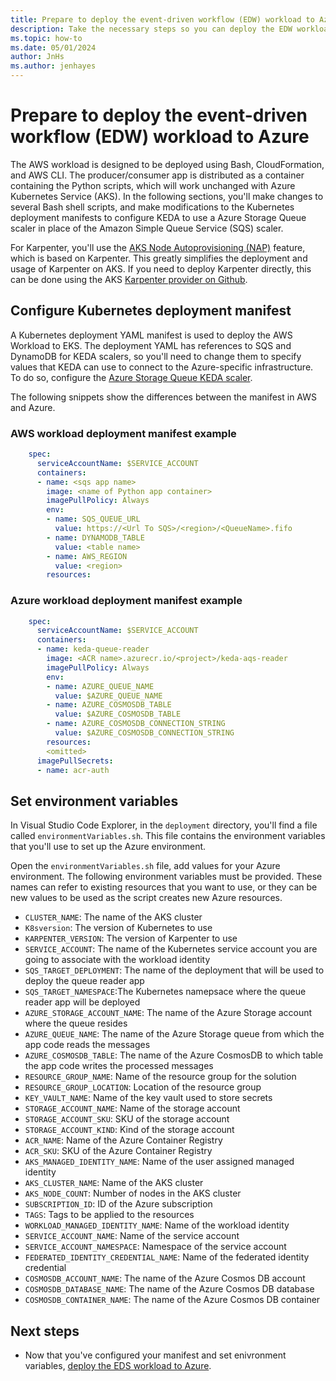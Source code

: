 ```yaml
---
title: Prepare to deploy the event-driven workflow (EDW) workload to Azure
description: Take the necessary steps so you can deploy the EDW workload in Azure.
ms.topic: how-to
ms.date: 05/01/2024
author: JnHs
ms.author: jenhayes
---
```


# Prepare to deploy the event-driven workflow (EDW) workload to Azure

The AWS workload is designed to be deployed using Bash, CloudFormation, and AWS CLI. The producer/consumer app is distributed as a container containing the Python scripts, which will work unchanged with Azure Kubernetes Service (AKS). In the following sections, you'll make changes to several Bash shell scripts, and make modifications to the Kubernetes deployment manifests to configure KEDA to use a Azure Storage Queue scaler in place of the Amazon Simple Queue Service (SQS) scaler.

For Karpenter, you'll use the [AKS Node Autoprovisioning (NAP)](/azure/aks/node-autoprovision) feature, which is based on Karpenter. This greatly simplifies the deployment and usage of Karpenter on AKS. If you need to deploy Karpenter directly, this can be done using the AKS [Karpenter provider on Github](https://github.com/Azure/karpenter-provider-azure).

## Configure Kubernetes deployment manifest

A Kubernetes deployment YAML manifest is used to deploy the AWS Workload to EKS. The deployment YAML has references to SQS and DynamoDB for KEDA scalers, so you'll need to change them to specify values that KEDA can use to connect to the Azure-specific infrastructure. To do so, configure the [Azure Storage Queue KEDA scaler](https://keda.sh/docs/1.4/scalers/azure-storage-queue/).

The following snippets show the differences between the manifest in AWS and Azure.

### AWS workload deployment manifest example

```yaml
    spec:
      serviceAccountName: $SERVICE_ACCOUNT
      containers:
      - name: <sqs app name>
        image: <name of Python app container>
        imagePullPolicy: Always
        env:
        - name: SQS_QUEUE_URL
          value: https://<Url To SQS>/<region>/<QueueName>.fifo
        - name: DYNAMODB_TABLE
          value: <table name>
        - name: AWS_REGION
          value: <region>
        resources:
```

### Azure workload deployment manifest example

```yaml
    spec:
      serviceAccountName: $SERVICE_ACCOUNT
      containers:
      - name: keda-queue-reader
        image: <ACR name>.azurecr.io/<project>/keda-aqs-reader
        imagePullPolicy: Always
        env:
        - name: AZURE_QUEUE_NAME
          value: $AZURE_QUEUE_NAME
        - name: AZURE_COSMOSDB_TABLE
          value: $AZURE_COSMOSDB_TABLE
        - name: AZURE_COSMOSDB_CONNECTION_STRING
          value: $AZURE_COSMOSDB_CONNECTION_STRING
        resources:
        <omitted>
      imagePullSecrets:
      - name: acr-auth
```

## Set environment variables

In Visual Studio Code Explorer, in the `deployment` directory, you'll find a file called `environmentVariables.sh`. This file contains the environment variables that you'll use to set up the Azure environment.

Open the `environmentVariables.sh` file, add values for your Azure environment. The following environment variables must be provided. These names can refer to existing resources that you want to use, or they can be new values to be used as the script creates new Azure resources.

- `CLUSTER_NAME`: The name of the AKS cluster
- `K8sversion`: The version of Kubernetes to use
- `KARPENTER_VERSION`: The version of Karpenter to use
- `SERVICE_ACCOUNT`: The name of the Kubernetes service account you are going to associate with the workload identity
- `SQS_TARGET_DEPLOYMENT`: The name of the deployment that will be used to deploy the queue reader app
- `SQS_TARGET_NAMESPACE`:The Kubernetes namepsace where the queue reader app will be deployed
- `AZURE_STORAGE_ACCOUNT_NAME`: The name of the Azure Storage account where the queue resides
- `AZURE_QUEUE_NAME`: The name of the Azure Storage queue from which the app code reads the messages
- `AZURE_COSMOSDB_TABLE`: The name of the Azure CosmosDB to which table the app code writes the processed messages
- `RESOURCE_GROUP_NAME`: Name of the resource group for the solution
- `RESOURCE_GROUP_LOCATION`: Location of the resource group
- `KEY_VAULT_NAME`: Name of the key vault used to store secrets
- `STORAGE_ACCOUNT_NAME`: Name of the storage account
- `STORAGE_ACCOUNT_SKU`: SKU of the storage account
- `STORAGE_ACCOUNT_KIND`: Kind of the storage account
- `ACR_NAME`: Name of the Azure Container Registry
- `ACR_SKU`: SKU of the Azure Container Registry
- `AKS_MANAGED_IDENTITY_NAME`: Name of the user assigned managed identity
- `AKS_CLUSTER_NAME`: Name of the AKS cluster
- `AKS_NODE_COUNT`: Number of nodes in the AKS cluster
- `SUBSCRIPTION_ID`: ID of the Azure subscription
- `TAGS`: Tags to be applied to the resources
- `WORKLOAD_MANAGED_IDENTITY_NAME`: Name of the workload identity
- `SERVICE_ACCOUNT_NAME`: Name of the service account
- `SERVICE_ACCOUNT_NAMESPACE`: Namespace of the service account
- `FEDERATED_IDENTITY_CREDENTIAL_NAME`: Name of the federated identity credential
- `COSMOSDB_ACCOUNT_NAME`: The name of the Azure Cosmos DB account
- `COSMOSDB_DATABASE_NAME`: The name of the Azure Cosmos DB database
- `COSMOSDB_CONTAINER_NAME`: The name of the Azure Cosmos DB container

## Next steps

- Now that you've configured your manifest and set enivronment variables, [deploy the EDS workload to Azure](eks-edw-deploy.md).
